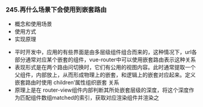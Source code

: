 ### 245.再什么场景下会使用到嵌套路由

+ 概念和使用场景
+ 使用方式
+ 实现原理



- ﻿平时开发中，应用的有些界面是由多层级组件组合而来的，这种情况下，url各部分通常对应某个嵌套的组件，vue-router中可以使用嵌套路由表示这种关系
- ﻿表现形式是在两个路由问切换时，它们有公用的视图内容。此时通常提取一个父组件，内部放上<router-view>，从而形成物理上的嵌套，和逻辑上的嵌套对应起来。定义嵌套路由时使用 children’属性组织嵌套
   关系
- ﻿原理上是在 router-view组件内部判断其所处嵌套层级的深度，将这个深度作为匹配组件数组matched的索引，获取对应渲染组件并渲染之